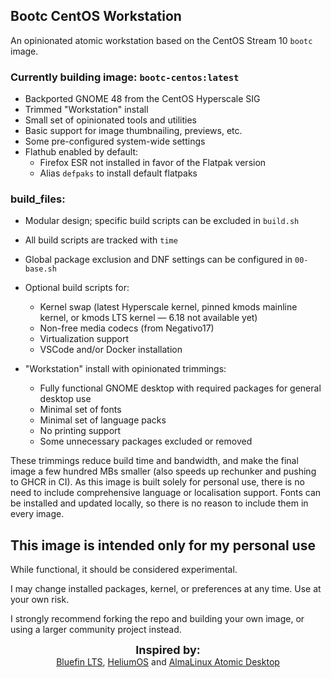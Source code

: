 ## Bootc CentOS Workstation

An opinionated atomic workstation based on the CentOS Stream 10 `bootc` image.

### Currently building image: `bootc-centos:latest`

- Backported GNOME 48 from the CentOS Hyperscale SIG  
- Trimmed "Workstation" install  
- Small set of opinionated tools and utilities  
- Basic support for image thumbnailing, previews, etc.  
- Some pre-configured system-wide settings  
- Flathub enabled by default:  
    - Firefox ESR not installed in favor of the Flatpak version  
    - Alias `defpaks` to install default flatpaks  

### build_files:

- Modular design; specific build scripts can be excluded in `build.sh`  
- All build scripts are tracked with `time`  
- Global package exclusion and DNF settings can be configured in `00-base.sh`  
- Optional build scripts for:  
    - Kernel swap (latest Hyperscale kernel, pinned kmods mainline kernel, or kmods LTS kernel — 6.18 not available yet)  
    - Non-free media codecs (from Negativo17)  
    - Virtualization support  
    - VSCode and/or Docker installation  

- "Workstation" install with opinionated trimmings:  
    - Fully functional GNOME desktop with required packages for general desktop use  
    - Minimal set of fonts  
    - Minimal set of language packs  
    - No printing support  
    - Some unnecessary packages excluded or removed  

These trimmings reduce build time and bandwidth, and make the final image a few hundred MBs smaller (also speeds up rechunker and pushing to GHCR in CI). As this image is built solely for personal use, there is no need to include comprehensive language or localisation support. Fonts can be installed and updated locally, so there is no reason to include them in every image.

## This image is intended only for my personal use

While functional, it should be considered experimental.

I may change installed packages, kernel, or preferences at any time. Use at your own risk.

I strongly recommend forking the repo and building your own image, or using a larger community project instead.

<p align="center">
<strong><font size="+1">Inspired by:</font></strong><br>
<a href="https://github.com/ublue-os/bluefin-lts">Bluefin LTS</a>, 
<a href="https://github.com/HeliumOS-org/HeliumOS">HeliumOS</a> and 
<a href="https://github.com/AlmaLinux/atomic-desktop">AlmaLinux Atomic Desktop</a>
</p>
